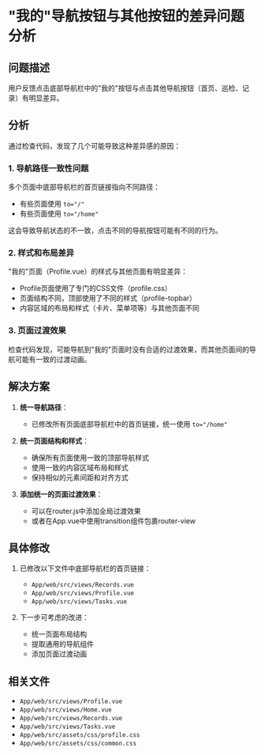 # "我的"导航按钮与其他按钮的差异问题分析

## 问题描述

用户反馈点击底部导航栏中的"我的"按钮与点击其他导航按钮（首页、巡检、记录）有明显差异。

## 分析

通过检查代码，发现了几个可能导致这种差异感的原因：

### 1. 导航路径一致性问题

多个页面中底部导航栏的首页链接指向不同路径：
- 有些页面使用 `to="/"` 
- 有些页面使用 `to="/home"`

这会导致导航状态的不一致，点击不同的导航按钮可能有不同的行为。

### 2. 样式和布局差异

"我的"页面（Profile.vue）的样式与其他页面有明显差异：
- Profile页面使用了专门的CSS文件（profile.css）
- 页面结构不同，顶部使用了不同的样式（profile-topbar）
- 内容区域的布局和样式（卡片、菜单项等）与其他页面不同

### 3. 页面过渡效果

检查代码发现，可能导航到"我的"页面时没有合适的过渡效果，而其他页面间的导航可能有一致的过渡动画。

## 解决方案

1. **统一导航路径**：
   - 已修改所有页面底部导航栏中的首页链接，统一使用 `to="/home"`

2. **统一页面结构和样式**：
   - 确保所有页面使用一致的顶部导航样式
   - 使用一致的内容区域布局和样式
   - 保持相似的元素间距和对齐方式

3. **添加统一的页面过渡效果**：
   - 可以在router.js中添加全局过渡效果
   - 或者在App.vue中使用transition组件包裹router-view

## 具体修改

1. 已修改以下文件中底部导航栏的首页链接：
   - `App/web/src/views/Records.vue`
   - `App/web/src/views/Profile.vue`
   - `App/web/src/views/Tasks.vue`

2. 下一步可考虑的改进：
   - 统一页面布局结构
   - 提取通用的导航组件
   - 添加页面过渡动画

## 相关文件

- `App/web/src/views/Profile.vue`
- `App/web/src/views/Home.vue`
- `App/web/src/views/Records.vue`
- `App/web/src/views/Tasks.vue`
- `App/web/src/assets/css/profile.css`
- `App/web/src/assets/css/common.css` 